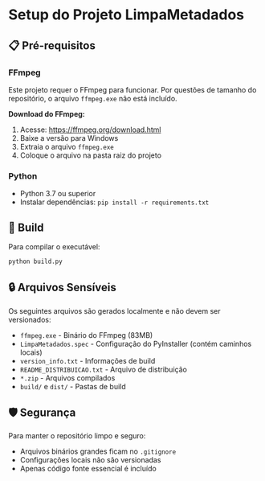 # Setup do Projeto LimpaMetadados

## 📋 Pré-requisitos

### FFmpeg
Este projeto requer o FFmpeg para funcionar. Por questões de tamanho do repositório, o arquivo `ffmpeg.exe` não está incluído.

**Download do FFmpeg:**
1. Acesse: https://ffmpeg.org/download.html
2. Baixe a versão para Windows
3. Extraia o arquivo `ffmpeg.exe`
4. Coloque o arquivo na pasta raiz do projeto

### Python
- Python 3.7 ou superior
- Instalar dependências: `pip install -r requirements.txt`

## 🚀 Build

Para compilar o executável:
```bash
python build.py
```

## 🔒 Arquivos Sensíveis

Os seguintes arquivos são gerados localmente e não devem ser versionados:
- `ffmpeg.exe` - Binário do FFmpeg (83MB)
- `LimpaMetadados.spec` - Configuração do PyInstaller (contém caminhos locais)
- `version_info.txt` - Informações de build
- `README_DISTRIBUICAO.txt` - Arquivo de distribuição
- `*.zip` - Arquivos compilados
- `build/` e `dist/` - Pastas de build

## 🛡️ Segurança

Para manter o repositório limpo e seguro:
- Arquivos binários grandes ficam no `.gitignore`
- Configurações locais não são versionadas  
- Apenas código fonte essencial é incluído 